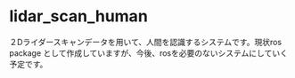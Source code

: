 # lidar_scan_human
２Dライダースキャンデータを用いて、人間を認識するシステムです。現状ros package として作成していますが、今後、rosを必要のないシステムにしていく予定です。
